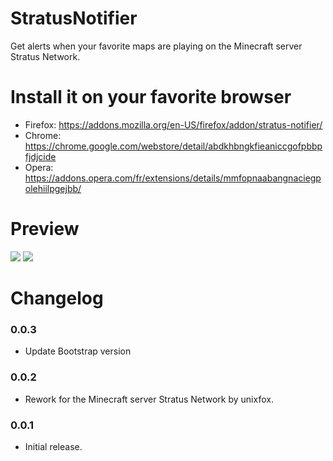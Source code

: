 # StratusNotifier
Get alerts when your favorite maps are playing on the Minecraft server Stratus Network.

# Install it on your favorite browser
* Firefox: https://addons.mozilla.org/en-US/firefox/addon/stratus-notifier/
* Chrome: https://chrome.google.com/webstore/detail/abdkhbngkfieaniccgofpbbpfjdjcide
* Opera: https://addons.opera.com/fr/extensions/details/mmfopnaabangnaciegpolehiilpgejbb/

# Preview
![](https://i.imgur.com/lPHGCKK.png)
![](https://i.imgur.com/utL8ZOk.jpg)

# Changelog
### 0.0.3
* Update Bootstrap version
### 0.0.2
* Rework for the Minecraft server Stratus Network by unixfox.
### 0.0.1 
* Initial release.